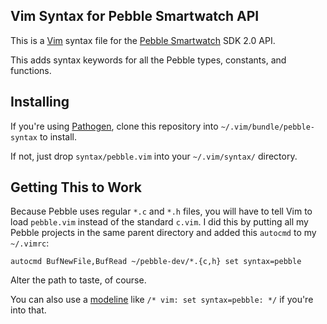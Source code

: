 Vim Syntax for Pebble Smartwatch API
------------------------------------
This is a [Vim](http://vim.org) syntax file for the
[Pebble Smartwatch](http://getpebble.com) SDK 2.0 API.

This adds syntax keywords for all the Pebble types, constants, and functions.

Installing
----------
If you're using [Pathogen](https://github.com/tpope/vim-pathogen), clone this
repository into `~/.vim/bundle/pebble-syntax` to install.

If not, just drop `syntax/pebble.vim` into your `~/.vim/syntax/` directory.

Getting This to Work
--------------------
Because Pebble uses regular `*.c` and `*.h` files, you will have to tell Vim
to load `pebble.vim` instead of the standard `c.vim`. I did this by putting
all my Pebble projects in the same parent directory and added this `autocmd`
to my `~/.vimrc`:

    autocmd BufNewFile,BufRead ~/pebble-dev/*.{c,h} set syntax=pebble

Alter the path to taste, of course.

You can also use a [modeline](http://vim.wikia.com/wiki/Modeline_magic) like
`/* vim: set syntax=pebble: */` if you're into that.
